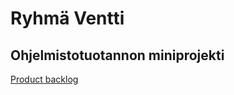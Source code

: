 # Ryhmä Ventti
## Ohjelmistotuotannon miniprojekti

[Product backlog](https://github.com/AgdaHTH/ventti/projects/1)
